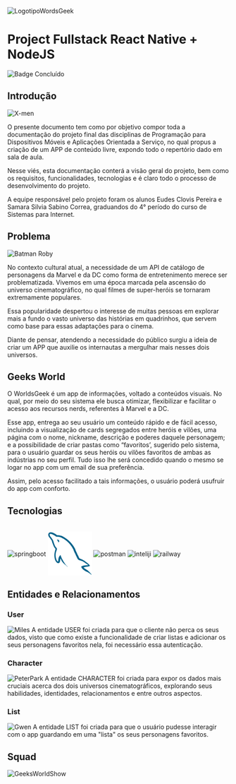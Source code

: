 ![LogotipoWordsGeek](https://github.com/SamaraSilvia81/ProjectGeeksWorldFullstack/assets/100232025/23df698d-9dcf-4d5e-9cd6-01ec441e624e)

# Project Fullstack React Native + NodeJS
![Badge Concluído](http://img.shields.io/static/v1?label=STATUS&message=CONCLUÍDO&color=23232e&style=for-the-badge)

## Introdução
![X-men](https://github.com/SamaraSilvia81/ProjectGeeksWorldFullstack/assets/100232025/610988f2-d1b6-4991-b503-bbdf4d265267)

O presente documento tem como por objetivo compor toda a documentação do projeto final das disciplinas de Programação para Dispositivos Móveis e Aplicações Orientada a Serviço, no qual propus a criação de um APP de conteúdo livre, expondo todo o repertório dado em sala de aula.

Nesse viés, esta documentação conterá a visão geral do projeto, bem como os requisitos, funcionalidades, tecnologias e é claro todo o processo de desenvolvimento do projeto. 

A equipe responsável pelo projeto foram os alunos Eudes Clovis Pereira e Samara Silvia Sabino Correa, graduandos do 4° período do curso de Sistemas para Internet.

## Problema 
![Batman Roby](https://github.com/SamaraSilvia81/ProjectGeeksWorldFullstack/assets/100232025/23bd2302-5aec-4847-9cec-c2652b1fad9b)

No contexto cultural atual, a necessidade de um API de catálogo de personagens da Marvel e da DC como forma de entretenimento merece ser problematizada. Vivemos em uma época marcada pela ascensão do universo cinematográfico, no qual filmes de super-heróis se tornaram extremamente populares. 

Essa popularidade despertou o interesse de muitas pessoas em explorar mais a fundo o vasto universo das histórias em quadrinhos, que servem como base para essas adaptações para o cinema.

Diante de pensar, atendendo a necessidade do público surgiu a ideia de criar um APP que auxilie os internautas  a mergulhar mais nesses dois universos.

## Geeks World

O WorldsGeek é um app de informações, voltado a conteúdos visuais. No qual, por meio do seu sistema ele busca otimizar, flexibilizar e facilitar o acesso aos recursos nerds, referentes à Marvel e a DC.

Esse app, entrega ao seu usuário um conteúdo rápido e de fácil acesso, incluindo a visualização de cards segregados entre heróis e vilões, uma página com o nome, nickname, descrição e poderes daquele personagem; e a possibilidade de criar pastas como “favoritos’, sugerido pelo sistema, para o usuário guardar os seus heróis ou vilões favoritos de ambas as indústrias no seu perfil. Tudo isso lhe será concedido quando o mesmo se logar no app com um email de sua preferência.

Assim, pelo acesso facilitado a tais informações, o usuário poderá usufruir do app com conforto.

## Tecnologias

<div style="display: inline_block"><br>
   <img align="center" alt="springboot" height="100" width="100" src="https://github.com/SamaraSilvia81/WorldsGeekSpringBoot/assets/100232025/8fb65e4b-8194-4c5f-b4de-e548379de617">
  <img align="center" alt="mysql" height="100" width="100" src="https://github.com/devicons/devicon/blob/master/icons/mysql/mysql-plain.svg">
  <img align="center" alt="postman" height="100" width="100" src="https://github.com/SamaraSilvia81/WorldsGeekSpringBoot/assets/100232025/8b7f942c-029f-461a-9bab-660b007b4f0d">
  <img align="center" alt="inteliji" height="100" width="100" src="https://github.com/SamaraSilvia81/WorldsGeekSpringBoot/assets/100232025/7f716afc-7615-4610-9fd4-1aa326779c87">
   <img align="center" alt="railway" height="100" width="100" src="https://github.com/SamaraSilvia81/WorldsGeekSpringBoot/assets/100232025/65ef20c2-362b-4a0d-9f58-3d4c0af7fb77">
</div>

## Entidades e Relacionamentos

### User
![Miles](https://github.com/SamaraSilvia81/ProjectGeeksWorldFullstack/assets/100232025/dff42b8f-3261-4529-b027-ae286a68f94a)
A entidade USER foi criada para que o cliente não perca os seus dados, visto que como existe a funcionalidade de criar listas e adicionar os seus personagens favoritos nela, foi necessário essa autenticação.

### Character
![PeterPark](https://github.com/SamaraSilvia81/ProjectGeeksWorldFullstack/assets/100232025/f86c8696-96aa-4655-8191-e27ae4cfe49a)
A entidade CHARACTER foi criada para expor os dados mais cruciais acerca dos dois universos cinematográficos, explorando seus habilidades, identidades, relacionamentos e entre outros aspectos.

### List
![Gwen](https://github.com/SamaraSilvia81/ProjectGeeksWorldFullstack/assets/100232025/0f8e9ec4-a2dc-48f1-9f1f-0a3c9f7f338b)
A entidade LIST foi criada para que o usuário pudesse interagir com o app guardando em uma "lista" os seus personagens favoritos.

## Squad
![GeeksWorldShow](https://github.com/SamaraSilvia81/ProjectGeeksWorldFullstack/assets/100232025/13d91006-6a1e-4ac8-a53e-a766ab58205b)
